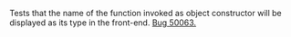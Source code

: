 Tests that the name of the function invoked as object constructor will be displayed as its type in the front-end. [Bug 50063.](https://bugs.webkit.org/show_bug.cgi?id=50063)
